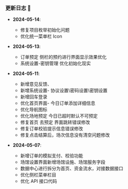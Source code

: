 ### 更新日志 📆

- **2024-05-14**:

  - 修复项目枚举初始化问题
  - 优化统一菜单栏 Icon

- **2024-05-13**:

  - 订单预定 侧栏的预约进行界面显示效果优化
  - 系统设置-密钥管理 优化初始化现实

- **2024-05-11**:

  - 新增意见反馈、
  - 新增系统设置- 协议设置\密码设置\密钥设置
  - 新增回车登录
  - 优化首页界面- 今日订单添加详细信息
  - 优化导航图标
  - 优化场地预定 今日已超时默认不可预定
  - 修复首页 去预定 界面跳转错误修改
  - 修复订单校验提示信息错误修改
  - 修复点击结算后，场次信息没有清空问题修改

- **2024-05-07**:

  - 新增订单的模拟支付、校验功能
  - 场馆设置界面新增场馆设施、场馆服务字段
  - 数据中心进行拆分为首页、资金流水，对接数据接口
  - 优化侧栏菜单栏目
  - 优化 API 接口代码
